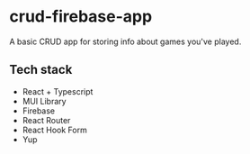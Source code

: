 # crud-firebase-app
A basic CRUD app for storing info about games you've played.

## Tech stack
- React + Typescript
- MUI Library
- Firebase
- React Router
- React Hook Form
- Yup
